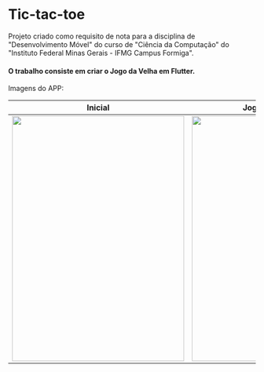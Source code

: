 # Tic-tac-toe
Projeto criado como requisito de nota para a disciplina de "Desenvolvimento Móvel" do curso de "Ciência da Computação" do "Instituto Federal Minas Gerais - IFMG Campus Formiga".

#### O trabalho consiste em criar o Jogo da Velha em Flutter.

Imagens do APP:

<table>
  <thread>
    <th>Inicial</th>
    <th>Jogador X venceu</th>
    <th>Jogador O venceu</th>
  </thread>
  <tbody>
    <td><img src="https://user-images.githubusercontent.com/41525800/105640229-aea4c180-5e5b-11eb-8cea-264781204630.jpg" height="500" width="350"></td>
    <td><img src="https://user-images.githubusercontent.com/41525800/105640235-b19fb200-5e5b-11eb-8e18-10f8ff83fdf7.jpg" height="500" width="350"></td>
    <td><img src="https://user-images.githubusercontent.com/41525800/105640238-b3697580-5e5b-11eb-8486-f2db1705389d.jpg" height="500" width="350"></td>
  </tbody>
</table>
